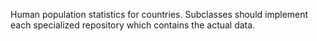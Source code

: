 Human population statistics for countries. Subclasses should implement each specialized repository which contains the actual data.

